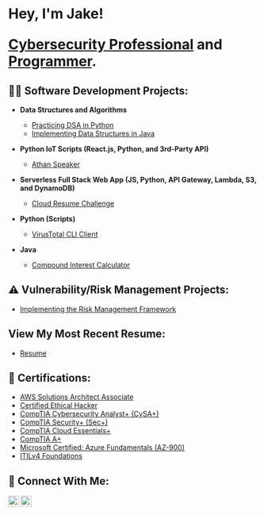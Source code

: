<h1>Hey, I'm Jake!<br/>
<p>
<a href=https://linkedin.com/in/jake-espinosa>Cybersecurity Professional</a> and 
<a href="https://github.com/jakeEspinosa">Programmer</a>.</h1>
</p>

<h2>👨‍💻 Software Development Projects:</h2>

- <b>Data Structures and Algorithms</b>
  - [Practicing DSA in Python](https://github.com/jakeEspinosa/dsaPractice)
  - [Implementing Data Structures in Java](https://github.com/jakeEspinosa/dataStructures)

- <b>Python IoT Scripts (React.js, Python, and 3rd-Party API)</b>
  - [Athan Speaker](https://github.com/jakeEspinosa/athan.py)

- <b>Serverless Full Stack Web App (JS, Python, API Gateway, Lambda, S3, and DynamoDB)</b>
  - [Cloud Resume Challenge](https://github.com/jakeEspinosa/cloudResumeChallenge)

- <b>Python (Scripts)</b>
  - [VirusTotal CLI Client](https://github.com/jakeEspinosa/virusTotalCLI)

- <b>Java</b>
  - [Compound Interest Calculator](https://github.com/jakeEspinosa/compoundInterestCalculator)

<h2>⚠️ Vulnerability/Risk Management Projects:</h2>

- [Implementing the Risk Management Framework](https://github.com/jakeEspinosa/riskManagementFramework)

<h2>View My Most Recent Resume:</h2>

- [Resume](https://github.com/jakeEspinosa/resume)

<h2>📒 Certifications:</h2>

- [AWS Solutions Architect Associate](https://imgur.com/a/Tggmb5g)
- [Certified Ethical Hacker](https://imgur.com/a/rmBDb7J)
- [CompTIA Cybersecurity Analyst+ (CySA+)](https://imgur.com/YNcFHPs)
- [CompTIA Security+ (Sec+)](https://imgur.com/vt1CmaG)
- [CompTIA Cloud Essentials+](https://imgur.com/GkERQRO)
- [CompTIA A+](https://imgur.com/UiYtFQE)
- [Microsoft Certified: Azure Fundamentals (AZ-900)](https://imgur.com/CjBH7ME)
- [ITILv4 Foundations](https://imgur.com/A7wD6qm)

<h2>🤝 Connect With Me:</h2>

[<img align="left" alt="JakeEspinosa | LinkedIn" width="22px" src="https://cdn.jsdelivr.net/npm/simple-icons@v3/icons/linkedin.svg" />][linkedin]
[<img align="left" alt="JakeEspnosa | YouTube" width="22px" src="https://cdn.jsdelivr.net/npm/simple-icons@v3/icons/youtube.svg" />][youtube]

[linkedin]: https://linkedin.com/in/jake-espinosa
[youtube]: https://www.youtube.com/channel/UCM24A-2xJx1P6Bg46S9uR_g
